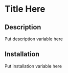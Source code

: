 # Title Here

## Description

Put description variable here

## Installation

Put installation variable here